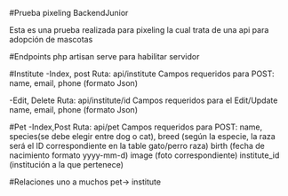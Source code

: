 #Prueba pixeling BackendJunior 

Esta es una prueba realizada para pixeling la cual trata de una api para adopción de mascotas 

#Endpoints 
php artisan serve para habilitar servidor 

#Institute 
-Index, post 
    Ruta: api/institute
    Campos requeridos para POST: name, email, phone (formato Json)

-Edit, Delete 
    Ruta: api/institute/id
    Campos requeridos para el Edit/Update name, email, phone (formato Json)

#Pet
-Index,Post
    Ruta: api/pet
    Campos requeridos para POST: name, species(se debe elegir entre dog o cat), 
    breed (según la especie, la raza será el ID correspondiente en la table gato/perro raza)
    birth (fecha de nacimiento formato yyyy-mm-d)
    image (foto correspondiente)
    institute_id (institución a la que pertenece)

#Relaciones 
 uno a muchos pet-> institute

